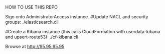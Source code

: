 HOW TO USE THIS REPO

Sign onto AdministratorAccess instance.
#Update NACL and security groups:
./elasticsearch.cli <space>

#Create a Kibana instance (this calls CloudFormation with userdata-kibana and upsert-route53):
./cf-kibana.cli <space>

Browse at http://95.95.95.95
